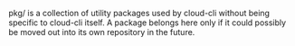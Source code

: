 pkg/ is a collection of utility packages used by cloud-cli without being specific to cloud-cli itself. A package belongs here only if it could possibly be moved out into its own repository in the future.
